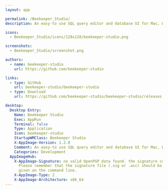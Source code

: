 ```yaml
---
layout: app

permalink: /Beekeeper_Studio/
description: An easy-to use SQL query editor and database UI for Mac, Windows, and Linux

icons:
  - Beekeeper_Studio/icons/128x128/beekeeper-studio.png

screenshots:
  - Beekeeper_Studio/screenshot.png

authors:
  - name: beekeeper-studio
    url: https://github.com/beekeeper-studio

links:
  - type: GitHub
    url: beekeeper-studio/beekeeper-studio
  - type: Download
    url: https://github.com/beekeeper-studio/beekeeper-studio/releases

desktop:
  Desktop Entry:
    Name: Beekeeper Studio
    Exec: AppRun
    Terminal: false
    Type: Application
    Icon: beekeeper-studio
    StartupWMClass: Beekeeper Studio
    X-AppImage-Version: 1.2.0
    Comment: An easy-to use SQL query editor and database UI for Mac, Windows, and Linux
    Categories: Development
  AppImageHub:
    X-AppImage-Signature: no valid OpenPGP data found. the signature could not be verified.
      Please remember that the signature file (.sig or .asc) should be the first file
      given on the command line.
    X-AppImage-Type: 2
    X-AppImage-Architecture: x86_64
---
```

